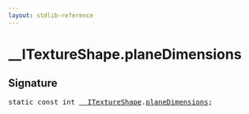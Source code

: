 ```yaml
---
layout: stdlib-reference
---
```


# __ITextureShape.planeDimensions

## Signature
<pre>
<span class='code_keyword'>static</span> <span class='code_keyword'>const</span> <span class="code_keyword">int</span> <a href="../index.html" class="code_type">__ITextureShape</a>.<a href=".html" class="code_var">planeDimensions</a>;
</pre>


